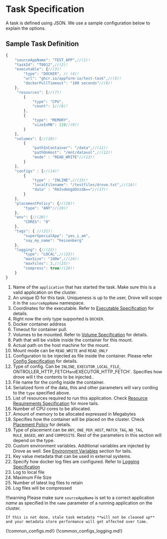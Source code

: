 # Task Specification

A task is defined using JSON. We use a sample configuration below to explain the options.

## Sample Task Definition

```js
{
    "sourceAppName": "TEST_APP",//(1)!
    "taskId": "T0012",//(2)!
    "executable": {//(3)!
        "type": "DOCKER", // (4)!
        "url": "ghcr.io/appform-io/test-task",//(5)!
        "dockerPullTimeout": "100 seconds"//(6)!
    },
     "resources": [//(7)!
        {
            "type": "CPU",
            "count": 1//(8)!
        },
        {
            "type": "MEMORY",
            "sizeInMB": 128//(9)!
        }
    ],
    "volumes": [//(10)!
        {
            "pathInContainer": "/data",//(11)!
            "pathOnHost": "/mnt/datavol",//(12)!
            "mode" : "READ_WRITE"//(13)!
        }
    ],
    "configs" : [//(14)!
        {
            "type" : "INLINE",//(15)!
            "localFilename": "/testfiles/drove.txt",//(16)!
            "data" : "RHJvdmUgdGVzdA=="//(17)!
        }
    ],
    "placementPolicy": {//(18)!
        "type": "ANY"//(19)!
    },
    "env": {//(20)!
        "CORES": "8"
    },
    "tags": { //(21)!
        "superSpecialApp": "yes_i_am",
        "say_my_name": "heisenberg"
    },
    "logging": {//(22)!
        "type": "LOCAL",//(23)!
        "maxSize": "100m",//(24)!
        "maxFiles": 3,//(25)!
        "compress": true//(26)!
    }
}
```

1. Name of the `application` that has started the task. Make sure this is a valid application on the cluster.
2. An unique ID for this task. Uniqueness is up to the user, Drove will scope it in the `sourceAppName` namespace.
3. Coordinates for the executable. Refer to [Executable Specification](#executable-specification) for details.
4. Right now the only type supported is `DOCKER`.
5. Docker container address
6. Timeout for container pull.
7. Volumes to be mounted. Refer to [Volume Specification](#volume-specification) for details.
8. Path that will be visible inside the container for this mount.
9. Actual path on the host machine for the mount.
10. Mount mode can be `READ_WRITE` and `READ_ONLY`
11. Configuration to be injected as file inside the container. Please refer  [Config Specification](#config-specification) for details.
12. Type of config. Can be `INLINE`, `EXECUTOR_LOCAL_FILE`, ONTROLLER_HTTP_FETCH` and `EXECUTOR_HTTP_FETCH`. Specifies how drove will t the contents to be injected..
13. File name for the config inside the container.
14. Serialized form of the data, this and other parameters will vary cording to the `type` specified above.
15. List of resources required to run this application. Check [Resource Requirements Specification](#resource-requirements-specification) for more tails.
16. Number of CPU cores to be allocated.
17. Amount of memory to be allocated expressed in Megabytes
18. Specifies how the container will be placed on the cluster. Check [Placement Policy](#placement-policy-specification) for details.
19. Type of placement can be `ANY`, `ONE_PER_HOST`, `MATCH_TAG`, `NO_TAG`, `RULE_BASED`, `ANY` and `COMPOSITE`. Rest of the parameters in this section will depend on the type.
20. Custom environment variables. Additional variables are injected by Drove  as well. See [Environment Variables](#environment-variables) section for tails.
21. Key value metadata that can be used in external systems.
22. Specify how docker log files are configured. Refer to [Logging Specification](#logging-specification)
23. Log to local file
24. Maximum File Size
25. Number of latest log files to retain
26. Log files will be compressed

!!!warning
    Please make sure `sourceAppName` is set to a correct application _name_ as specified in the `name` parameter of a running application on the cluster.

    If this is not done, stale task metadata **will not be cleaned up** and your metadata store performance will get affected over time.

{!common_configs.md!}
{!common_configs_logging.md!}
